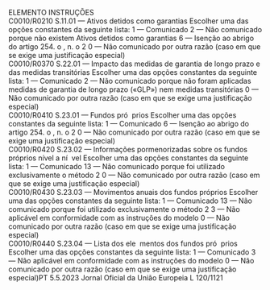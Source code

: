  
ELEMENTO  INSTRUÇÕES  
C0010/R0210  S.11.01 — Ativos detidos 
como garantias  Escolher uma das opções constantes da seguinte lista: 
1 — Comunicado 
2 — Não comunicado porque não existem Ativos detidos como garantias 
6 — Isenção ao abrigo do artigo 254.  o , n.  o 2 
0 — Não comunicado por outra razão (caso em que se exige uma justificação 
especial)  
C0010/R0370  S.22.01 — Impacto das 
medidas de garantia de 
longo prazo e das medidas 
transitórias  Escolher uma das opções constantes da seguinte lista: 
1 — Comunicado 
2 — Não comunicado porque não foram aplicadas medidas de garantia de longo 
prazo («GLP») nem medidas transitórias 
0 — Não comunicado por outra razão (caso em que se exige uma justificação 
especial)  
C0010/R0410  S.23.01 — Fundos pró ­
prios  Escolher uma das opções constantes da seguinte lista: 
1 — Comunicado 
6 — Isenção ao abrigo do artigo 254.  o , n.  o 2 
0 — Não comunicado por outra razão (caso em que se exige uma justificação 
especial)  
C0010/R0420  S.23.02 — Informações 
pormenorizadas sobre os 
fundos próprios nível a ní ­
vel  Escolher uma das opções constantes da seguinte lista: 
1 — Comunicado 
13 — Não comunicado porque foi utilizado exclusivamente o método 2 
0 — Não comunicado por outra razão (caso em que se exige uma justificação 
especial)  
C0010/R0430  S.23.03 — Movimentos 
anuais dos fundos próprios  Escolher uma das opções constantes da seguinte lista: 
1 — Comunicado 
13 — Não comunicado porque foi utilizado exclusivamente o método 2 
3 — Não aplicável em conformidade com as instruções do modelo 
0 — Não comunicado por outra razão (caso em que se exige uma justificação 
especial)  
C0010/R0440  S.23.04 — Lista dos ele ­
mentos dos fundos pró ­
prios  Escolher uma das opções constantes da seguinte lista: 
1 — Comunicado 
3 — Não aplicável em conformidade com as instruções do modelo 
0 — Não comunicado por outra razão (caso em que se exige uma justificação 
especial)PT  5.5.2023 Jornal Oficial da União Europeia L 120/1121